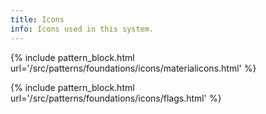 ```yaml
---
title: Icons
info: Icons used in this system.
---
```


{% include pattern_block.html url='/src/patterns/foundations/icons/materialicons.html' %}

{% include pattern_block.html url='/src/patterns/foundations/icons/flags.html' %}
